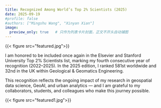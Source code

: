 ```yaml
---
title: Recognized Among World’s Top 2% Scientists (2025)
date: 2025-09-19
#profile: false      
#authors: ["Mingshu Wang", "Xinyan Xian"]
image:
  preview_only: true   # 只作为列表卡片封面，正文不开头自动铺图
---
```



<!--这个地方可以写一小段开头I am honored to be included once again in the Elsevier and Stanford University Top 2% Scientists list-->

{{< figure src="featured.jpg">}}

I am honored to be included once again in the Elsevier and Stanford University Top 2% Scientists list, marking my fourth consecutive year of recognition (2022–2025). In the 2025 edition, I ranked 581st worldwide and 32nd in the UK within Geological & Geomatics Engineering.

This recognition reflects the ongoing impact of my research in geospatial data science, GeoAI, and urban analytics — and I am grateful to my collaborators, students, and colleagues who make this journey possible.

{{< figure src="featured1.jpg">}}


